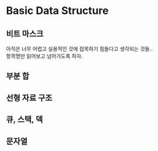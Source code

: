 # Basic Data Structure

## 비트 마스크
아직은 너무 어렵고 실용적인 것에 접목하기 힘들다고 생각되는 것들..  
항목명만 읽어보고 넘어가도록 하자.

## 부분 합

## 선형 자료 구조

## 큐, 스택, 덱

## 문자열